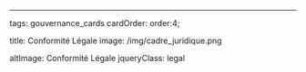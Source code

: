 ---
tags: gouvernance_cards
cardOrder: order:4;

title: Conformité Légale
image: /img/cadre_juridique.png

altImage: Conformité Légale
jqueryClass: legal
